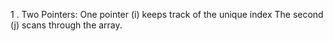 
1 . Two Pointers:
        One pointer (i) keeps track of the unique index
        The second (j) scans through the array.